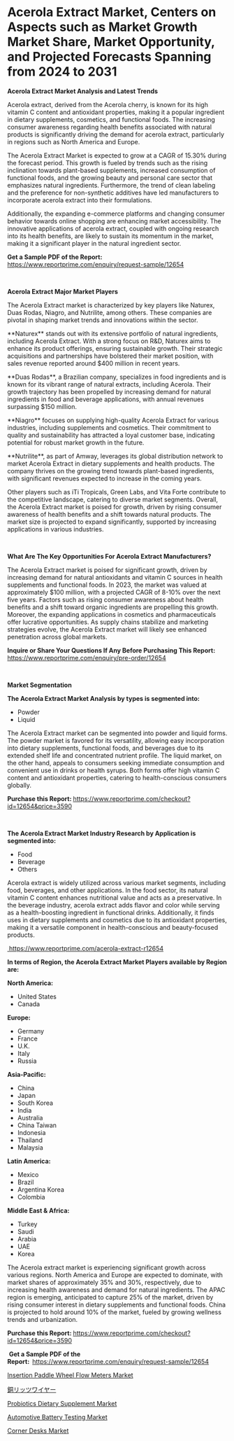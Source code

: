 <p><h1>Acerola Extract Market, Centers on Aspects such as Market Growth Market Share, Market Opportunity, and Projected Forecasts Spanning from 2024 to 2031</h1></p><p><strong>Acerola Extract Market Analysis and Latest Trends</strong></p>
<p><p>Acerola extract, derived from the Acerola cherry, is known for its high vitamin C content and antioxidant properties, making it a popular ingredient in dietary supplements, cosmetics, and functional foods. The increasing consumer awareness regarding health benefits associated with natural products is significantly driving the demand for acerola extract, particularly in regions such as North America and Europe. </p><p>The Acerola Extract Market is expected to grow at a CAGR of 15.30% during the forecast period. This growth is fueled by trends such as the rising inclination towards plant-based supplements, increased consumption of functional foods, and the growing beauty and personal care sector that emphasizes natural ingredients. Furthermore, the trend of clean labeling and the preference for non-synthetic additives have led manufacturers to incorporate acerola extract into their formulations.</p><p>Additionally, the expanding e-commerce platforms and changing consumer behavior towards online shopping are enhancing market accessibility. The innovative applications of acerola extract, coupled with ongoing research into its health benefits, are likely to sustain its momentum in the market, making it a significant player in the natural ingredient sector.</p></p>
<p><strong>Get a Sample PDF of the Report:&nbsp;</strong> <a href="https://www.reportprime.com/enquiry/request-sample/12654">https://www.reportprime.com/enquiry/request-sample/12654</a></p>
<p>&nbsp;</p>
<p><strong>Acerola Extract Major Market Players</strong></p>
<p><p>The Acerola Extract market is characterized by key players like Naturex, Duas Rodas, Niagro, and Nutrilite, among others. These companies are pivotal in shaping market trends and innovations within the sector.</p><p>**Naturex** stands out with its extensive portfolio of natural ingredients, including Acerola Extract. With a strong focus on R&D, Naturex aims to enhance its product offerings, ensuring sustainable growth. Their strategic acquisitions and partnerships have bolstered their market position, with sales revenue reported around $400 million in recent years.</p><p>**Duas Rodas**, a Brazilian company, specializes in food ingredients and is known for its vibrant range of natural extracts, including Acerola. Their growth trajectory has been propelled by increasing demand for natural ingredients in food and beverage applications, with annual revenues surpassing $150 million.</p><p>**Niagro** focuses on supplying high-quality Acerola Extract for various industries, including supplements and cosmetics. Their commitment to quality and sustainability has attracted a loyal customer base, indicating potential for robust market growth in the future.</p><p>**Nutrilite**, as part of Amway, leverages its global distribution network to market Acerola Extract in dietary supplements and health products. The company thrives on the growing trend towards plant-based ingredients, with significant revenues expected to increase in the coming years.</p><p>Other players such as iTi Tropicals, Green Labs, and Vita Forte contribute to the competitive landscape, catering to diverse market segments. Overall, the Acerola Extract market is poised for growth, driven by rising consumer awareness of health benefits and a shift towards natural products. The market size is projected to expand significantly, supported by increasing applications in various industries.</p></p>
<p>&nbsp;</p>
<p><strong>What Are The Key Opportunities For Acerola Extract Manufacturers?</strong></p>
<p><p>The Acerola Extract market is poised for significant growth, driven by increasing demand for natural antioxidants and vitamin C sources in health supplements and functional foods. In 2023, the market was valued at approximately $100 million, with a projected CAGR of 8-10% over the next five years. Factors such as rising consumer awareness about health benefits and a shift toward organic ingredients are propelling this growth. Moreover, the expanding applications in cosmetics and pharmaceuticals offer lucrative opportunities. As supply chains stabilize and marketing strategies evolve, the Acerola Extract market will likely see enhanced penetration across global markets.</p></p>
<p><strong>Inquire or Share Your Questions If Any Before Purchasing This Report:</strong> <a href="https://www.reportprime.com/enquiry/pre-order/12654">https://www.reportprime.com/enquiry/pre-order/12654</a></p>
<p>&nbsp;</p>
<p><strong>Market Segmentation</strong></p>
<p><strong>The Acerola Extract Market Analysis by types is segmented into:</strong></p>
<p><ul><li>Powder</li><li>Liquid</li></ul></p>
<p><p>The Acerola Extract market can be segmented into powder and liquid forms. The powder market is favored for its versatility, allowing easy incorporation into dietary supplements, functional foods, and beverages due to its extended shelf life and concentrated nutrient profile. The liquid market, on the other hand, appeals to consumers seeking immediate consumption and convenient use in drinks or health syrups. Both forms offer high vitamin C content and antioxidant properties, catering to health-conscious consumers globally.</p></p>
<p><strong>Purchase this Report:&nbsp;</strong><a href="https://www.reportprime.com/checkout?id=12654&price=3590">https://www.reportprime.com/checkout?id=12654&price=3590</a></p>
<p>&nbsp;</p>
<p><strong>The Acerola Extract Market Industry Research by Application is segmented into:</strong></p>
<p><ul><li>Food</li><li>Beverage</li><li>Others</li></ul></p>
<p><p>Acerola extract is widely utilized across various market segments, including food, beverages, and other applications. In the food sector, its natural vitamin C content enhances nutritional value and acts as a preservative. In the beverage industry, acerola extract adds flavor and color while serving as a health-boosting ingredient in functional drinks. Additionally, it finds uses in dietary supplements and cosmetics due to its antioxidant properties, making it a versatile component in health-conscious and beauty-focused products.</p></p>
<p><a href="https://www.reportprime.com/acerola-extract-r12654">&nbsp;https://www.reportprime.com/acerola-extract-r12654</a></p>
<p><strong>In terms of Region, the Acerola Extract Market Players available by Region are:</strong></p>
<p>
    <p> <strong> North America: </strong>
        <ul>
            <li>United States</li>
            <li>Canada</li>
        </ul>
        </p> 
    <p> <strong> Europe: </strong>
        <ul>
            <li>Germany</li>
            <li>France</li>
            <li>U.K.</li>
            <li>Italy</li>
            <li>Russia</li>
        </ul>
        </p> 
    <p> <strong> Asia-Pacific: </strong>
        <ul>
            <li>China</li>
            <li>Japan</li>
            <li>South Korea</li>
            <li>India</li>
            <li>Australia</li>
            <li>China Taiwan</li>
            <li>Indonesia</li>
            <li>Thailand</li>
            <li>Malaysia</li>
        </ul>
        </p> 
    <p> <strong> Latin America: </strong>
        <ul>
            <li>Mexico</li>
            <li>Brazil</li>
            <li>Argentina Korea</li>
            <li>Colombia</li>
        </ul>
        </p> 
    <p> <strong> Middle East & Africa: </strong>
        <ul>
            <li>Turkey</li>
            <li>Saudi</li>
            <li>Arabia</li>
            <li>UAE</li>
            <li>Korea</li>
        </ul>
    </p>
    </p>
<p><p>The Acerola extract market is experiencing significant growth across various regions. North America and Europe are expected to dominate, with market shares of approximately 35% and 30%, respectively, due to increasing health awareness and demand for natural ingredients. The APAC region is emerging, anticipated to capture 25% of the market, driven by rising consumer interest in dietary supplements and functional foods. China is projected to hold around 10% of the market, fueled by growing wellness trends and urbanization.</p></p>
<p><strong>Purchase this Report: </strong><a href="https://www.reportprime.com/checkout?id=12654&price=3590">https://www.reportprime.com/checkout?id=12654&price=3590</a></p>
<p>&nbsp;<strong>Get a Sample PDF of the Report:&nbsp;&nbsp;</strong><a href="https://www.reportprime.com/enquiry/request-sample/12654">https://www.reportprime.com/enquiry/request-sample/12654</a></p>
<p><strong></strong></p>
<p><p><a href="https://issuu.com/reportprime-2/docs/insertion-paddle-wheel-flow-meters-_4fabb14bb2995d">Insertion Paddle Wheel Flow Meters Market</a></p><p><a href="https://medium.com/@coleensxrkkn/%E3%82%B0%E3%83%AD%E3%83%BC%E3%83%90%E3%83%AB%E9%8A%85%E3%83%AA%E3%83%83%E3%83%84%E3%83%AF%E3%82%A4%E3%83%A4%E3%83%BC%E5%B8%82%E5%A0%B4-%E5%B8%82%E5%A0%B4%E3%82%B7%E3%82%A7%E3%82%A2-%E5%B8%82%E5%A0%B4%E5%8B%95%E5%90%91-%E5%B0%86%E6%9D%A5%E3%81%AE%E6%88%90%E9%95%B7%E3%82%92%E6%8E%A2%E3%82%8B-70238cc898b7">銅リッツワイヤー</a></p><p><a href="https://github.com/JakirUddin511/Market-Research-Report-List-1/blob/main/probiotics-dietary-supplement-market.md">Probiotics Dietary Supplement Market</a></p><p><a href="https://medium.com/@jillianwyattgb94/global-automotive-battery-testing-market-trends-forecasts-and-market-strategic-analysis-c22b6eebdeea">Automotive Battery Testing Market</a></p><p><a href="https://www.linkedin.com/pulse/corner-desks-market-essentials-key-players-demand-drivers-k5uxc?trackingId=JB8NJUnlQhaUhA81i1uFnA%3D%3D">Corner Desks Market</a></p></p>